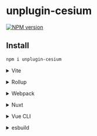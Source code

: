 # unplugin-cesium

[![NPM version](https://img.shields.io/npm/v/unplugin-cesium?color=a1b858&label=)](https://www.npmjs.com/package/unplugin-cesium)

## Install

```bash
npm i unplugin-cesium
```

<details>
<summary>Vite</summary><br>

```ts
// vite.config.ts
import copy from 'unplugin-cesium/vite'

export default defineConfig({
  plugins: [
    copy({
      src: './node_modules/vue/dist/*',
      dest: 'vue'
    }),
  ],
})
```

Example: [`example/`](./example/)

<br></details>

<details>
<summary>Rollup</summary><br>

```ts
// rollup.config.js
import copy from 'unplugin-cesium/rollup'

export default {
  plugins: [
    copy({
      src: './node_modules/vue/dist/*',
      dest: 'vue'
    }),
  ],
}
```

<br></details>


<details>
<summary>Webpack</summary><br>

```ts
// webpack.config.js
module.exports = {
  /* ... */
  plugins: [
    copy({
      src: './node_modules/vue/dist/*',
      dest: 'vue'
    }),
  ]
}
```

<br></details>

<details>
<summary>Nuxt</summary><br>

```ts
// nuxt.config.js
export default {
  buildModules: [
    ['unplugin-cesium/nuxt', {
      src: './node_modules/vue/dist/*',
      dest: 'vue'
    }],
  ],
}
```

> This module works for both Nuxt 2 and [Nuxt Vite](https://github.com/nuxt/vite)

<br></details>

<details>
<summary>Vue CLI</summary><br>

```ts
// vue.config.js
module.exports = {
  configureWebpack: {
    plugins: [
      require('unplugin-cesium/webpack')(
        {
          src: './node_modules/vue/dist/*',
          dest: 'vue'
        },
      ),
    ],
  },
}
```

<br></details>

<details>
<summary>esbuild</summary><br>

```ts
// esbuild.config.js
import { build } from 'esbuild'
import copy from 'unplugin-cesium/esbuild'

build({
  plugins: [
    copy({
      src: './node_modules/vue/dist/*',
      dest: 'vue'
    }),
  ],
})
```

<br></details>
